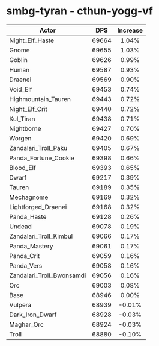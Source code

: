 # smbg-tyran - cthun-yogg-vf
| Actor | DPS | Increase |
|---|:---:|:---:|
|Night_Elf_Haste|69664|1.04%|
|Gnome|69655|1.03%|
|Goblin|69626|0.99%|
|Human|69587|0.93%|
|Draenei|69569|0.90%|
|Void_Elf|69453|0.74%|
|Highmountain_Tauren|69443|0.72%|
|Night_Elf_Crit|69440|0.72%|
|Kul_Tiran|69438|0.71%|
|Nightborne|69427|0.70%|
|Worgen|69420|0.69%|
|Zandalari_Troll_Paku|69405|0.67%|
|Panda_Fortune_Cookie|69398|0.66%|
|Blood_Elf|69393|0.65%|
|Dwarf|69217|0.39%|
|Tauren|69189|0.35%|
|Mechagnome|69169|0.32%|
|Lightforged_Draenei|69168|0.32%|
|Panda_Haste|69128|0.26%|
|Undead|69078|0.19%|
|Zandalari_Troll_Kimbul|69066|0.17%|
|Panda_Mastery|69061|0.17%|
|Panda_Crit|69059|0.16%|
|Panda_Vers|69058|0.16%|
|Zandalari_Troll_Bwonsamdi|69056|0.16%|
|Orc|69003|0.08%|
|Base|68946|0.00%|
|Vulpera|68939|-0.01%|
|Dark_Iron_Dwarf|68928|-0.03%|
|Maghar_Orc|68924|-0.03%|
|Troll|68880|-0.10%|
